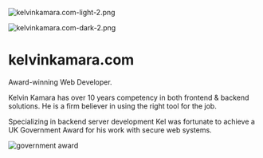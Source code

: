 ![kelvinkamara.com-light-2.png](https://raw.githubusercontent.com/kkamara/useful/main/kelvinkamara.com-light-2.png)

![kelvinkamara.com-dark-2.png](https://raw.githubusercontent.com/kkamara/useful/main/kelvinkamara.com-dark-2.png)

# kelvinkamara.com

Award-winning Web Developer.

Kelvin Kamara has over 10 years competency in both frontend & backend solutions. He is a firm believer in using the right tool for the job.

Specializing in backend server development Kel was fortunate to achieve a UK Government Award for his work with secure web systems.

![government award](https://www.kelvinkamara.com/award.jpg)
